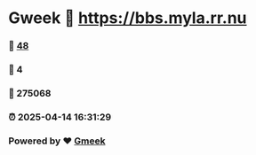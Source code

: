 # Gweek :link: https://bbs.myla.rr.nu 
### :page_facing_up: [48](https://bbs.myla.rr.nu/tag.html) 
### :speech_balloon: 4 
### :hibiscus: 275068 
### :alarm_clock: 2025-04-14 16:31:29 
### Powered by :heart: [Gmeek](https://github.com/Meekdai/Gmeek)
